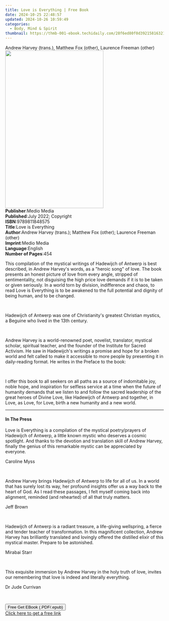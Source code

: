 ```yaml
---
title: Love is Everything | Free Book
date: 2024-10-25 22:48:57
updated: 2024-10-26 10:59:49
categories:
  - Body, Mind & Spirit
thumbnail: https://thmb-001-ebook.techidaily.com/28f6ed80f0d392158163218c3039ccb5121455e343f7a4a39e0ec820f78e5301.jpg
---
```

<main id="book-container">
  <div class="flex flex-col">
    <div class="book-brief flex-1 py-6 px-4 sm:p-6 md:py-10 md:px-8">
      <!-- brief-->
      <div class="book-brief-main">
        Andrew Harvey (trans.), Matthew Fox (other), Laurence Freeman (other)
      </div>
    </div>
    <div
      class="book-meta-info flex-1 grid gap-4 col-start-1 col-end-3 row-start-1 sm:mb-6 sm:grid-cols-4 lg:gap-6 lg:col-start-2 lg:row-end-6 lg:row-span-6 lg:mb-0"
    >
      <div
        class="book-meta-info-left place-content-center mt-4 p-4 text-sm leading-6 col-start-2 col-span-2 dark:text-slate-400"
      >
        <img
          class="w-full h-500 object-cover rounded-lg sm:h-255 sm:col-span-2 lg:col-span-full"
          src="https://img-001-ebook.techidaily.com/1618c908989240a069ca7acb5fc9a46f2d5a1e3eb31a35510f15d9d82b2464ec.jpg"
          alt=""
          width="312"
          height="500"
        />
      </div>
      <div
        class="book-meta-info-right mt-2 col-start-1 row-start-2 col-span-3 self-center"
      >
        <!-- meta data  -->
        <div class="flex flex-col px-4 md:px-8">
          <div class="flex-1">
            <strong>Publisher</strong>:<span class="px-2">Medio Media</span>
          </div>
          <div class="flex-1">
            <strong>Published</strong>:<span class="px-2"
              >July 2022; Copyright</span
            >
          </div>
          <div class="flex-1">
            <strong>ISBN</strong>:<span class="px-2">9789811848575</span>
          </div>
          <div class="flex-1">
            <strong>Title</strong>:<span class="px-2">Love is Everything</span>
          </div>
          <div class="flex-1">
            <strong>Author</strong>:<span class="px-2"
              >Andrew Harvey (trans.); Matthew Fox (other); Laurence Freeman
              (other)</span
            >
          </div>
          <div class="flex-1">
            <strong>Imprint</strong>:<span class="px-2">Medio Media</span>
          </div>
          <div class="flex-1">
            <strong>Language</strong>:<span class="px-2">English</span>
          </div>
          <div class="flex-1">
            <strong>Number of Pages</strong>:<span class="px-2">454</span>
          </div>
        </div>
      </div>
    </div>
    <div class="book-description flex-1 py-6 px-4 sm:p-6 md:py-10 md:px-8">
      <div class="book-description-main">
        <div accordion-content="" id="description">
          <p class="ql-align-justify">
            This compilation of the mystical writings of Hadewijch of Antwerp is
            best described, in Andrew Harvey's words, as a "heroic song" of
            love. The book presents an honest picture of love from every angle,
            stripped of sentimentality, not disguising the high price love
            demands if it is to be taken or given seriously. In a world torn by
            division, indifference and chaos, to read Love is Everything is to
            be awakened to the full potential and dignity of being human, and to
            be changed.
          </p>
          <p class="ql-align-justify"><br /></p>
          <p class="ql-align-justify">
            Hadewijch of Antwerp was one of Christianity's greatest Christian
            mystics, a Beguine who lived in the 13th century.
          </p>
          <p class="ql-align-justify"><br /></p>
          <p class="ql-align-justify">
            Andrew Harvey is a world-renowned poet, novelist, translator,
            mystical scholar, spiritual teacher, and the founder of the
            Institute for Sacred Activism. He saw in Hadewijch's writings a
            promise and hope for a broken world and felt called to make it
            accessible to more people by presenting it in daily-reading format.
            He writes in the Preface to the book:
          </p>
          <p class="ql-align-justify"><br /></p>
          <p class="ql-align-justify">
            I offer this book to all seekers on all paths as a source of
            indomitable joy, noble hope, and inspiration for selfless service at
            a time when the future of humanity demands that we listen to and
            follow the sacred leadership of the great heroes of Divine Love,
            like Hadewijch of Antwerp and together, in Love, as Love, for Love,
            birth a new humanity and a new world.
          </p>
        </div>
        <div class="accordion-fader"></div>
      </div>
    </div>
    <div class="book-excerpts flex-1 py-6 px-4 sm:p-6 md:py-10 md:px-8">
      <!-- excerpts-->
      <div class="book-excerpts-main">
        <hr />
        <h4 class="placeholder placeholder-heading">
          <span>In The Press</span>
        </h4>
        <p></p>
        <p>
          Love is Everything is a compilation of the mystical poetry/prayers of
          Hadewijch of Antwerp, a little known mystic who deserves a cosmic
          spotlight. And thanks to the devotion and translation skill of Andrew
          Harvey, finally the genius of this remarkable mystic can be
          appreciated by everyone.&nbsp;
        </p>
        <p class="ql-align-right">Caroline Myss&nbsp;</p>
        <p>&nbsp;</p>
        <p>
          Andrew Harvey brings Hadewijch of Antwerp to life for all of us. In a
          world that has surely lost its way, her profound insights offer us a
          way back to the heart of God. As I read these passages, I felt myself
          coming back into alignment, reminded (and rehearted) of all that truly
          matters.&nbsp;
        </p>
        <p class="ql-align-right">Jeff Brown&nbsp;</p>
        <p>&nbsp;</p>
        <p>
          Hadewijch of Antwerp is a radiant treasure, a life-giving wellspring,
          a fierce and tender teacher of transformation. In this magnificent
          collection, Andrew Harvey has brilliantly translated and lovingly
          offered the distilled elixir of this mystical master. Prepare to be
          astonished.
        </p>
        <p class="ql-align-right">Mirabai Starr&nbsp;&nbsp;</p>
        <p>&nbsp;</p>
        <p>
          This exquisite immersion by Andrew Harvey in the holy truth of love,
          invites our remembering that love is indeed and literally everything.
        </p>
        <p class="ql-align-right">Dr Jude Currivan</p>
        <p class="ql-align-justify"><br /></p>
        <p></p>
      </div>
    </div>
    <div
      class="book-about-author flex-1 py-6 px-4 sm:p-6 md:py-10 md:px-8"
    ></div>
    <div class="book-free-get flex-1 py-6 px-4 sm:p-6 md:py-10 md:px-8">
      <button
        id="btn-free-get"
        class="bg-blue-500 hover:bg-blue-700 text-white font-bold py-2 px-4 rounded"
      >
        Free Get EBook (.PDF/.epub)
      </button>
      <div id="countdown-display" class="px-2 text-lg mt-2"></div>
      <a
        id="free-link"
        class="hidden bg-blue-500 hover:bg-blue-700 text-white font-bold py-2 px-4 rounded"
        href="https://www.ebooks.com/en-us/book/210611731/love-is-everything/andrew-harvey/"
        target="_blank"
        >Click here to get a free link</a
      >
    </div>
    <script>
      let countdownTime = 0;
      let countdownInterval = null;
      document
        .getElementById('btn-free-get')
        .addEventListener('click', startCountdown);
      function startCountdown() {
        countdownTime = new Date().getTime() + 60000 * 3;
        countdownInterval = setInterval(updateCountdown, 1000);
        document.getElementById('btn-free-get').disabled = true;
        document
          .getElementById('btn-free-get')
          .classList.add('bg-gray-500', 'cursor-not-allowed');
      }
      function updateCountdown() {
        let currentTime = new Date().getTime();
        let timeLeft = countdownTime - currentTime;
        let secondsLeft = Math.floor(timeLeft / 1000);
        document.getElementById('countdown-display').innerHTML =
          `Remaining time: ${secondsLeft} seconds.`;
        if (secondsLeft <= 0) {
          clearInterval(countdownInterval);
          document.getElementById('btn-free-get').classList.add('hidden');
          document.getElementById('free-link').classList.remove('hidden');
          document.getElementById('countdown-display').innerHTML = '';
        }
      }
    </script>
  </div>
</main>
